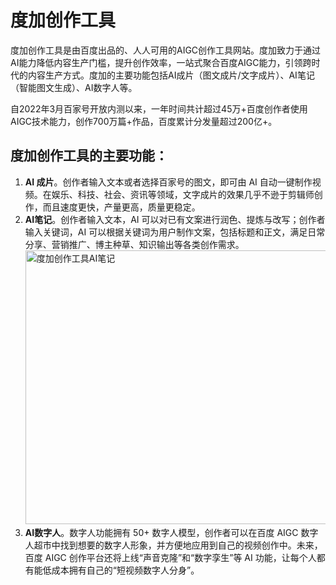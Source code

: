 # 度加创作工具

度加创作工具是由百度出品的、人人可用的AIGC创作工具网站。度加致力于通过AI能力降低内容生产门槛，提升创作效率，一站式聚合百度AIGC能力，引领跨时代的内容生产方式。度加的主要功能包括AI成片（图文成片/文字成片）、AI笔记（智能图文生成）、AI数字人等。

自2022年3月百家号开放内测以来，一年时间共计超过45万+百度创作者使用AIGC技术能力，创作700万篇+作品，百度累计分发量超过200亿+。
<h2>度加创作工具的主要功能：</h2>
<ol>
 	<li><strong>AI 成片</strong>。创作者输入文本或者选择百家号的图文，即可由 AI 自动一键制作视频。在娱乐、科技、社会、资讯等领域，文字成片的效果几乎不逊于剪辑师创作，而且速度更快，产量更高，质量更稳定。</li>
 	<li><strong>AI笔记</strong>。创作者输入文本，AI 可以对已有文案进行润色、提炼与改写；创作者输入关键词，AI 可以根据关键词为用户制作文案，包括标题和正文，满足日常分享、营销推广、博主种草、知识输出等各类创作需求。
<a class="js" href="https://ai-bot.cn/wp-content/uploads/2023/06/aigc-baidu-ai-note.png" data-fancybox="fancybox" data-caption="度加创作工具AI笔记"><img class="alignnone wp-image-2673 size-full loaded" src="https://ai-bot.cn/wp-content/uploads/2023/06/aigc-baidu-ai-note.png" alt="度加创作工具AI笔记" width="800" height="438" data-src="https://ai-bot.cn/wp-content/uploads/2023/06/aigc-baidu-ai-note.png" data-was-processed="true" /></a></li>
 	<li><strong>AI数字人</strong>。数字人功能拥有 50+ 数字人模型，创作者可以在百度 AIGC 数字人超市中找到想要的数字人形象，并方便地应用到自己的视频创作中。未来，百度 AIGC 创作平台还将上线“声音克隆”和“数字孪生”等 AI 功能，让每个人都有能低成本拥有自己的“短视频数字人分身”。</li>
</ol>